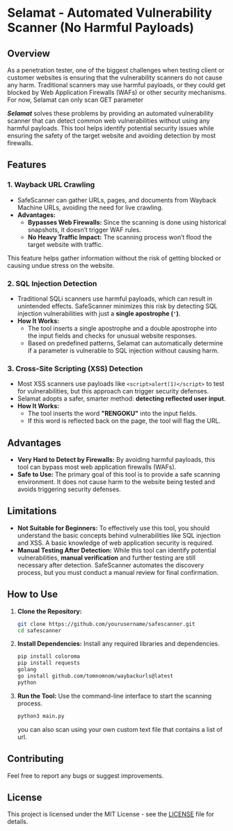 # Selamat - Automated Vulnerability Scanner (No Harmful Payloads)

## Overview

As a penetration tester, one of the biggest challenges when testing client or customer websites is ensuring that the vulnerability scanners do not cause any harm. Traditional scanners may use harmful payloads, or they could get blocked by Web Application Firewalls (WAFs) or other security mechanisms. For now, Selamat can only scan GET parameter

***Selamat*** solves these problems by providing an automated vulnerability scanner that can detect common web vulnerabilities without using any harmful payloads. This tool helps identify potential security issues while ensuring the safety of the target website and avoiding detection by most firewalls.

## Features

### 1. **Wayback URL Crawling**
   - SafeScanner can gather URLs, pages, and documents from Wayback Machine URLs, avoiding the need for live crawling.
   - **Advantages:**
     - **Bypasses Web Firewalls:** Since the scanning is done using historical snapshots, it doesn’t trigger WAF rules.
     - **No Heavy Traffic Impact:** The scanning process won’t flood the target website with traffic.
     
   This feature helps gather information without the risk of getting blocked or causing undue stress on the website.

### 2. **SQL Injection Detection**
   - Traditional SQLi scanners use harmful payloads, which can result in unintended effects. SafeScanner minimizes this risk by detecting SQL injection vulnerabilities with just a **single apostrophe (`'`)**.
   - **How It Works:**
     - The tool inserts a single apostrophe and a double apostrophe into the input fields and checks for unusual website responses.
     - Based on predefined patterns, Selamat can automatically determine if a parameter is vulnerable to SQL injection without causing harm.

### 3. **Cross-Site Scripting (XSS) Detection**
   - Most XSS scanners use payloads like `<script>alert(1)</script>` to test for vulnerabilities, but this approach can trigger security defenses.
   - Selamat adopts a safer, smarter method: **detecting reflected user input**.
   - **How It Works:**
     - The tool inserts the word **"RENGOKU"** into the input fields.
     - If this word is reflected back on the page, the tool will flag the URL.

## Advantages

- **Very Hard to Detect by Firewalls:** By avoiding harmful payloads, this tool can bypass most web application firewalls (WAFs).
- **Safe to Use:** The primary goal of this tool is to provide a safe scanning environment. It does not cause harm to the website being tested and avoids triggering security defenses.
  
## Limitations

- **Not Suitable for Beginners:** To effectively use this tool, you should understand the basic concepts behind vulnerabilities like SQL injection and XSS. A basic knowledge of web application security is required.
- **Manual Testing After Detection:** While this tool can identify potential vulnerabilities, **manual verification** and further testing are still necessary after detection. SafeScanner automates the discovery process, but you must conduct a manual review for final confirmation.

## How to Use

1. **Clone the Repository:**
   ```bash
   git clone https://github.com/yourusername/safescanner.git
   cd safescanner
   ```

2. **Install Dependencies:**
   Install any required libraries and dependencies.

   ```bash
   pip install coloroma
   pip install requests
   golang
   go install github.com/tomnomnom/waybackurls@latest
   python
   ```

3. **Run the Tool:**
   Use the command-line interface to start the scanning process.

   ```bash
   python3 main.py
   ```

   you can also scan using your own custom text file that contains a list of url.

## Contributing

Feel free to report any bugs or suggest improvements.

## License

This project is licensed under the MIT License - see the [LICENSE](LICENSE) file for details.
